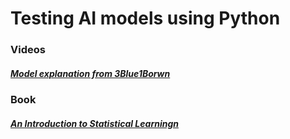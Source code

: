 <h1>Testing AI models using Python</h1>


<h3>Videos</h3>

<h5>
  <a href="https://www.youtube.com/watch?v=aircAruvnKk&list=PLZHQObOWTQDNU6R1_67000Dx_ZCJB-3pi">Model explanation from 3Blue1Borwn</a>
</h5>


<h3>Book</h3>

<h5>
  <a href="http://faculty.marshall.usc.edu/gareth-james/ISL/index.html">An Introduction to Statistical Learningn</a>
 </h5>
